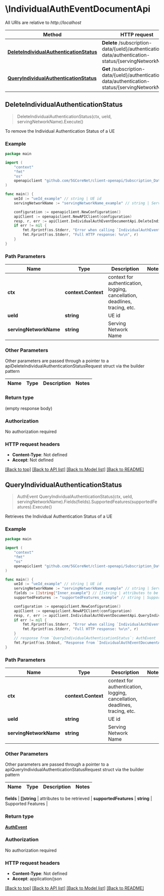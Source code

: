 # \IndividualAuthEventDocumentApi

All URIs are relative to *http://localhost*

Method | HTTP request | Description
------------- | ------------- | -------------
[**DeleteIndividualAuthenticationStatus**](IndividualAuthEventDocumentApi.md#DeleteIndividualAuthenticationStatus) | **Delete** /subscription-data/{ueId}/authentication-data/authentication-status/{servingNetworkName} | To remove the Individual Authentication Status of a UE
[**QueryIndividualAuthenticationStatus**](IndividualAuthEventDocumentApi.md#QueryIndividualAuthenticationStatus) | **Get** /subscription-data/{ueId}/authentication-data/authentication-status/{servingNetworkName} | Retrieves the Individual Authentication Status of a UE



## DeleteIndividualAuthenticationStatus

> DeleteIndividualAuthenticationStatus(ctx, ueId, servingNetworkName).Execute()

To remove the Individual Authentication Status of a UE

### Example

```go
package main

import (
    "context"
    "fmt"
    "os"
    openapiclient "github.com/5GCoreNet/client-openapi/Subscription_Data"
)

func main() {
    ueId := "ueId_example" // string | UE id
    servingNetworkName := "servingNetworkName_example" // string | Serving Network Name

    configuration := openapiclient.NewConfiguration()
    apiClient := openapiclient.NewAPIClient(configuration)
    resp, r, err := apiClient.IndividualAuthEventDocumentApi.DeleteIndividualAuthenticationStatus(context.Background(), ueId, servingNetworkName).Execute()
    if err != nil {
        fmt.Fprintf(os.Stderr, "Error when calling `IndividualAuthEventDocumentApi.DeleteIndividualAuthenticationStatus``: %v\n", err)
        fmt.Fprintf(os.Stderr, "Full HTTP response: %v\n", r)
    }
}
```

### Path Parameters


Name | Type | Description  | Notes
------------- | ------------- | ------------- | -------------
**ctx** | **context.Context** | context for authentication, logging, cancellation, deadlines, tracing, etc.
**ueId** | **string** | UE id | 
**servingNetworkName** | **string** | Serving Network Name | 

### Other Parameters

Other parameters are passed through a pointer to a apiDeleteIndividualAuthenticationStatusRequest struct via the builder pattern


Name | Type | Description  | Notes
------------- | ------------- | ------------- | -------------



### Return type

 (empty response body)

### Authorization

No authorization required

### HTTP request headers

- **Content-Type**: Not defined
- **Accept**: Not defined

[[Back to top]](#) [[Back to API list]](../README.md#documentation-for-api-endpoints)
[[Back to Model list]](../README.md#documentation-for-models)
[[Back to README]](../README.md)


## QueryIndividualAuthenticationStatus

> AuthEvent QueryIndividualAuthenticationStatus(ctx, ueId, servingNetworkName).Fields(fields).SupportedFeatures(supportedFeatures).Execute()

Retrieves the Individual Authentication Status of a UE

### Example

```go
package main

import (
    "context"
    "fmt"
    "os"
    openapiclient "github.com/5GCoreNet/client-openapi/Subscription_Data"
)

func main() {
    ueId := "ueId_example" // string | UE id
    servingNetworkName := "servingNetworkName_example" // string | Serving Network Name
    fields := []string{"Inner_example"} // []string | attributes to be retrieved (optional)
    supportedFeatures := "supportedFeatures_example" // string | Supported Features (optional)

    configuration := openapiclient.NewConfiguration()
    apiClient := openapiclient.NewAPIClient(configuration)
    resp, r, err := apiClient.IndividualAuthEventDocumentApi.QueryIndividualAuthenticationStatus(context.Background(), ueId, servingNetworkName).Fields(fields).SupportedFeatures(supportedFeatures).Execute()
    if err != nil {
        fmt.Fprintf(os.Stderr, "Error when calling `IndividualAuthEventDocumentApi.QueryIndividualAuthenticationStatus``: %v\n", err)
        fmt.Fprintf(os.Stderr, "Full HTTP response: %v\n", r)
    }
    // response from `QueryIndividualAuthenticationStatus`: AuthEvent
    fmt.Fprintf(os.Stdout, "Response from `IndividualAuthEventDocumentApi.QueryIndividualAuthenticationStatus`: %v\n", resp)
}
```

### Path Parameters


Name | Type | Description  | Notes
------------- | ------------- | ------------- | -------------
**ctx** | **context.Context** | context for authentication, logging, cancellation, deadlines, tracing, etc.
**ueId** | **string** | UE id | 
**servingNetworkName** | **string** | Serving Network Name | 

### Other Parameters

Other parameters are passed through a pointer to a apiQueryIndividualAuthenticationStatusRequest struct via the builder pattern


Name | Type | Description  | Notes
------------- | ------------- | ------------- | -------------


 **fields** | **[]string** | attributes to be retrieved | 
 **supportedFeatures** | **string** | Supported Features | 

### Return type

[**AuthEvent**](AuthEvent.md)

### Authorization

No authorization required

### HTTP request headers

- **Content-Type**: Not defined
- **Accept**: application/json

[[Back to top]](#) [[Back to API list]](../README.md#documentation-for-api-endpoints)
[[Back to Model list]](../README.md#documentation-for-models)
[[Back to README]](../README.md)

